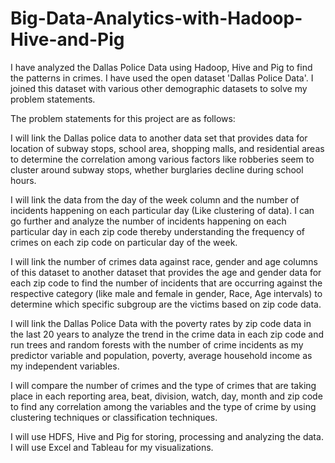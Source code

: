 # Big-Data-Analytics-with-Hadoop-Hive-and-Pig

I have analyzed the Dallas Police Data using Hadoop, Hive and Pig to find the patterns in crimes. I have used the open dataset 'Dallas Police Data'. I joined this dataset with various other demographic datasets to solve my problem statements.

The problem statements for this project are as follows:

I will link the Dallas police data to another data set that provides data for location of subway stops, school area, shopping
malls, and residential areas to determine the correlation among various factors like robberies seem to cluster 
around subway stops, whether burglaries decline during school hours.

I will link the data from the day of the week column and the number of incidents happening on each particular 
day (Like clustering of data). I can go further and analyze the number of incidents happening on each particular
day in each zip code thereby understanding the frequency of crimes on each zip code on particular day of the week.

I will link the number of crimes data against race, gender and age columns of this dataset to another dataset 
that provides the age and gender data for each zip code to find the number of incidents that are occurring against 
the respective category (like male and female in gender, Race, Age intervals) to determine which specific subgroup 
are the victims based on zip code data.

I will link the Dallas Police Data with the poverty rates by zip code data in the last 20 years to analyze the
trend in the crime data in each zip code and run trees and random forests with the number of crime incidents as
my predictor variable and population, poverty, average household income as my independent variables.

I will compare the number of crimes and the type of crimes that are taking place in each reporting area, beat,
division, watch, day, month and zip code to find any correlation among the variables and the type of crime by using clustering techniques or classification techniques.

I will use HDFS, Hive and Pig for storing, processing and analyzing the data. I will use Excel and Tableau
for my visualizations.
